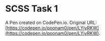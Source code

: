 # SCSS Task 1

A Pen created on CodePen.io. Original URL: [https://codepen.io/poonam0/pen/LYjyRKW](https://codepen.io/poonam0/pen/LYjyRKW).


